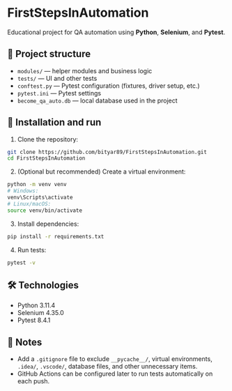 # FirstStepsInAutomation

Educational project for QA automation using **Python**, **Selenium**, and **Pytest**.

## 📂 Project structure

- `modules/` — helper modules and business logic  
- `tests/` — UI and other tests  
- `conftest.py` — Pytest configuration (fixtures, driver setup, etc.)  
- `pytest.ini` — Pytest settings  
- `become_qa_auto.db` — local database used in the project  

## 🚀 Installation and run

1. Clone the repository:

```bash
git clone https://github.com/bityar89/FirstStepsInAutomation.git
cd FirstStepsInAutomation
```

2. (Optional but recommended) Create a virtual environment:

```bash
python -m venv venv
# Windows:
venv\Scripts\activate
# Linux/macOS:
source venv/bin/activate
```


 
3. Install dependencies:
```bash
pip install -r requirements.txt
```


4. Run tests:
```bash
pytest -v  
```

## 🛠 Technologies

- Python 3.11.4  
- Selenium 4.35.0  
- Pytest 8.4.1  

## 📌 Notes

- Add a `.gitignore` file to exclude `__pycache__/`, virtual environments, `.idea/`, `.vscode/`, database files, and other unnecessary items.  
- GitHub Actions can be configured later to run tests automatically on each push.  
